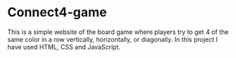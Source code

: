 # Connect4-game
This is a simple website of the board game where players try to get 4 of the same color in a row vertically, horizontally, or diagonally. 
In this project I have used HTML, CSS and JavaScript.
